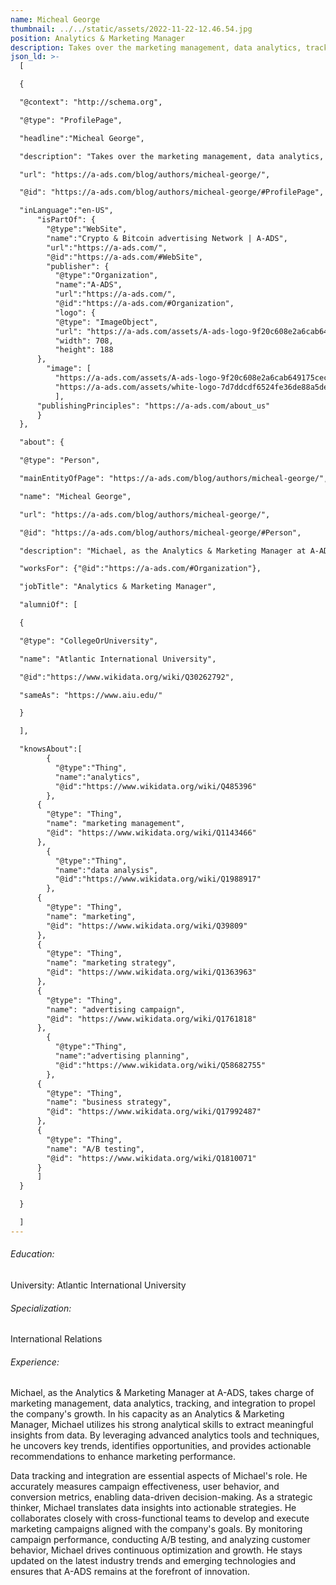 ```yaml
---
name: Micheal George
thumbnail: ../../static/assets/2022-11-22-12.46.54.jpg
position: Analytics & Marketing Manager
description: Takes over the marketing management, data analytics, tracking, and integration
json_ld: >-
  [

  {

  "@context": "http://schema.org",

  "@type": "ProfilePage",

  "headline":"Micheal George",

  "description": "Takes over the marketing management, data analytics, tracking, and integration",

  "url": "https://a-ads.com/blog/authors/micheal-george/",

  "@id": "https://a-ads.com/blog/authors/micheal-george/#ProfilePage",

  "inLanguage":"en-US",
      "isPartOf": {
        "@type":"WebSite",
        "name":"Crypto & Bitcoin advertising Network | A-ADS",
        "url":"https://a-ads.com/",
        "@id":"https://a-ads.com/#WebSite",
        "publisher": {
          "@type":"Organization",
          "name":"A-ADS",
          "url":"https://a-ads.com/",
          "@id":"https://a-ads.com/#Organization",   
          "logo": {
          "@type": "ImageObject",
          "url": "https://a-ads.com/assets/A-ads-logo-9f20c608e2a6cab649175cec3c3976253264542bc7b570a5de64eb3e206b5935.svg",
          "width": 708,
          "height": 188
      },
  	    "image": [
          "https://a-ads.com/assets/A-ads-logo-9f20c608e2a6cab649175cec3c3976253264542bc7b570a5de64eb3e206b5935.svg",
          "https://a-ads.com/assets/white-logo-7d7ddcdf6524fe36de88a5de9e76e6c6a6401b5e78910c27c1f0e7213cdc97bb.svg"
          ],
  	  "publishingPrinciples": "https://a-ads.com/about_us"
      }
  },

  "about": {

  "@type": "Person",

  "mainEntityOfPage": "https://a-ads.com/blog/authors/micheal-george/",

  "name": "Micheal George",

  "url": "https://a-ads.com/blog/authors/micheal-george/",

  "@id": "https://a-ads.com/blog/authors/micheal-george/#Person",

  "description": "Michael, as the Analytics & Marketing Manager at A-ADS, takes charge of marketing management, data analytics, tracking, and integration to propel the company's growth. In his capacity as an Analytics & Marketing Manager, Michael utilizes his strong analytical skills to extract meaningful insights from data. By leveraging advanced analytics tools and techniques, he uncovers key trends, identifies opportunities, and provides actionable recommendations to enhance marketing performance. Data tracking and integration are essential aspects of Michael's role. He accurately measures campaign effectiveness, user behavior, and conversion metrics, enabling data-driven decision-making. As a strategic thinker, Michael translates data insights into actionable strategies. He collaborates closely with cross-functional teams to develop and execute marketing campaigns aligned with the company's goals. By monitoring campaign performance, conducting A/B testing, and analyzing customer behavior, Michael drives continuous optimization and growth. He stays updated on the latest industry trends and emerging technologies and ensures that A-ADS remains at the forefront of innovation.",

  "worksFor": {"@id":"https://a-ads.com/#Organization"},

  "jobTitle": "Analytics & Marketing Manager",

  "alumniOf": [

  {

  "@type": "CollegeOrUniversity",

  "name": "Atlantic International University",

  "@id":"https://www.wikidata.org/wiki/Q30262792",

  "sameAs": "https://www.aiu.edu/"

  }

  ],

  "knowsAbout":[
        {
          "@type":"Thing",
          "name":"analytics",
          "@id":"https://www.wikidata.org/wiki/Q485396"
        },
      {
        "@type": "Thing",
        "name": "marketing management",
        "@id": "https://www.wikidata.org/wiki/Q1143466"
      },
        {
          "@type":"Thing",
          "name":"data analysis",
          "@id":"https://www.wikidata.org/wiki/Q1988917"
        },
      {
        "@type": "Thing",
        "name": "marketing",
        "@id": "https://www.wikidata.org/wiki/Q39809"
      },	  
      {
        "@type": "Thing",
        "name": "marketing strategy",
        "@id": "https://www.wikidata.org/wiki/Q1363963"
      },
      {
        "@type": "Thing",
        "name": "advertising campaign",
        "@id": "https://www.wikidata.org/wiki/Q1761818"
      },
        {
          "@type":"Thing",
          "name":"advertising planning",
          "@id":"https://www.wikidata.org/wiki/Q58682755"
        },
      {
        "@type": "Thing",
        "name": "business strategy",
        "@id": "https://www.wikidata.org/wiki/Q17992487"
      },
      {
        "@type": "Thing",
        "name": "A/B testing",
        "@id": "https://www.wikidata.org/wiki/Q1810071"
      }
      ]
  }

  }

  ]
---
```

###### Education: 

University: Atlantic International University 

###### Specialization: 

International Relations

###### Experience: 

Michael, as the Analytics & Marketing Manager at A-ADS, takes charge of marketing management, data analytics, tracking, and integration to propel the company's growth. In his capacity as an Analytics & Marketing Manager, Michael utilizes his strong analytical skills to extract meaningful insights from data. By leveraging advanced analytics tools and techniques, he uncovers key trends, identifies opportunities, and provides actionable recommendations to enhance marketing performance. 

Data tracking and integration are essential aspects of Michael's role. He accurately measures campaign effectiveness, user behavior, and conversion metrics, enabling data-driven decision-making. As a strategic thinker, Michael translates data insights into actionable strategies. He collaborates closely with cross-functional teams to develop and execute marketing campaigns aligned with the company's goals. By monitoring campaign performance, conducting A/B testing, and analyzing customer behavior, Michael drives continuous optimization and growth. He stays updated on the latest industry trends and emerging technologies and ensures that A-ADS remains at the forefront of innovation.